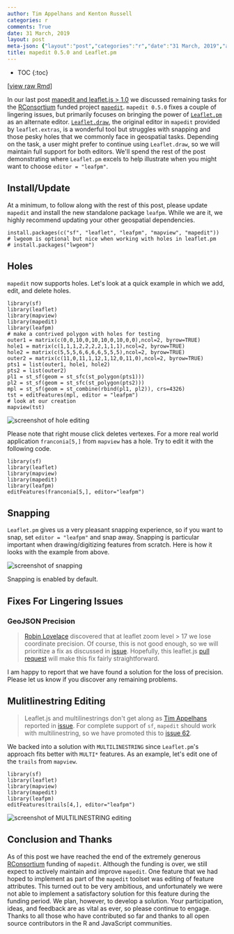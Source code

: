 ```yaml
---
author: Tim Appelhans and Kenton Russell
categories: r
comments: True
date: 31 March, 2019
layout: post
meta-json: {"layout":"post","categories":"r","date":"31 March, 2019","author":"Tim Appelhans and Kenton Russell","comments":true,"title":"mapedit 0.5.0 and Leaflet.pm"}
title: mapedit 0.5.0 and Leaflet.pm
---
```


* TOC 
{:toc}

\[[view raw
Rmd](https://raw.githubusercontent.com//r-spatial/r-spatial.org/gh-pages/_rmd/2019-03-31-mapedit_leafpm.Rmd)\]

In our last post [mapedit and leaflet.js &gt;
1.0](https://www.r-spatial.org/r/2018/07/15/mapedit_newleaflet.html) we
discussed remaining tasks for the
[RConsortium](https://www.r-consortium.org/) funded project
[`mapedit`](https://github.com/r-spatial/mapedit). `mapedit 0.5.0` fixes
a couple of lingering issues, but primarily focuses on bringing the
power of [`Leaflet.pm`](https://github.com/codeofsumit/leaflet.pm) as an
alternate editor.
[`Leaflet.draw`](http://leaflet.github.io/Leaflet.draw/docs/leaflet-draw-latest.html),
the original editor in `mapedit` provided by `leaflet.extras`, is a
wonderful tool but struggles with snapping and those pesky holes that we
commonly face in geospatial tasks. Depending on the task, a user might
prefer to continue using `Leaflet.draw`, so we will maintain full
support for both editors. We'll spend the rest of the post demonstrating
where `Leaflet.pm` excels to help illustrate when you might want to
choose `editor = "leafpm"`.

Install/Update
--------------

At a minimum, to follow along with the rest of this post, please update
`mapedit` and install the new standalone package `leafpm`. While we are
it, we highly recommend updating your other geospatial dependencies.

    install.packages(c("sf", "leaflet", "leafpm", "mapview", "mapedit"))
    # lwgeom is optional but nice when working with holes in leaflet.pm
    # install.packages("lwgeom")

Holes
-----

`mapedit` now supports holes. Let's look at a quick example in which we
add, edit, and delete holes.

    library(sf)
    library(leaflet)
    library(mapview)
    library(mapedit)
    library(leafpm)
    # make a contrived polygon with holes for testing
    outer1 = matrix(c(0,0,10,0,10,10,0,10,0,0),ncol=2, byrow=TRUE)
    hole1 = matrix(c(1,1,1,2,2,2,2,1,1,1),ncol=2, byrow=TRUE)
    hole2 = matrix(c(5,5,5,6,6,6,6,5,5,5),ncol=2, byrow=TRUE)
    outer2 = matrix(c(11,0,11,1,12,1,12,0,11,0),ncol=2, byrow=TRUE)
    pts1 = list(outer1, hole1, hole2)
    pts2 = list(outer2)
    pl1 = st_sf(geom = st_sfc(st_polygon(pts1)))
    pl2 = st_sf(geom = st_sfc(st_polygon(pts2)))
    mpl = st_sf(geom = st_combine(rbind(pl1, pl2)), crs=4326)
    tst = editFeatures(mpl, editor = "leafpm")
    # look at our creation
    mapview(tst)

![screenshot of hole editing](//images/mapedit-leafpm-1.gif)

Please note that right mouse click deletes vertexes. For a more real
world application `franconia[5,]` from `mapview` has a hole. Try to edit
it with the following code.

    library(sf)
    library(leaflet)
    library(mapview)
    library(mapedit)
    library(leafpm)
    editFeatures(franconia[5,], editor="leafpm")

Snapping
--------

`Leaflet.pm` gives us a very pleasant snapping experience, so if you
want to snap, set `editor = "leafpm"` and snap away. Snapping is
particular important when drawing/digitizing features from scratch. Here
is how it looks with the example from above.

![screenshot of snapping](//images/mapedit-leafpm-2.gif)

Snapping is enabled by default.

Fixes For Lingering Issues
--------------------------

### GeoJSON Precision

> [Robin Lovelace](http://www.robinlovelace.net/) discovered that at
> leaflet zoom level &gt; 17 we lose coordinate precision. Of course,
> this is not good enough, so we will prioritize a fix as discussed in
> [issue](https://github.com/r-spatial/mapedit/issues/63). Hopefully,
> this leaflet.js [pull
> request](https://github.com/Leaflet/Leaflet/pull/5444) will make this
> fix fairly straightforward.

I am happy to report that we have found a solution for the loss of
precision. Please let us know if you discover any remaining problems.

Mulitlinestring Editing
-----------------------

> Leaflet.js and multilinestrings don't get along as [Tim
> Appelhans](https://github.com/tim-salabim) reported in
> [issue](https://github.com/r-spatial/mapedit/issues/48#issuecomment-314853140).
> For complete support of `sf`, `mapedit` should work with
> multilinestring, so we have promoted this to [issue
> 62](https://github.com/r-spatial/mapedit/issues/62).

We backed into a solution with `MULTILINESTRING` since `Leaflet.pm`'s
approach fits better with `MULTI*` features. As an example, let's edit
one of the `trails` from `mapview`.

    library(sf)
    library(leaflet)
    library(mapview)
    library(mapedit)
    library(leafpm)
    editFeatures(trails[4,], editor="leafpm")

![screenshot of MULTILINESTRING editing](//images/mapedit-leafpm-3.gif)

Conclusion and Thanks
---------------------

As of this post we have reached the end of the extremely generous
[RConsortium](https://www.r-consortium.org/) funding of `mapedit`.
Although the funding is over, we still expect to actively maintain and
improve `mapedit`. One feature that we had hoped to implement as part of
the `mapedit` toolset was editing of feature attributes. This turned out
to be very ambitious, and unfortunately we were not able to implement a
satisfactory solution for this feature during the funding period. We
plan, however, to develop a solution. Your participation, ideas, and
feedback are as vital as ever, so please continue to engage. Thanks to
all those who have contributed so far and thanks to all open source
contributors in the R and JavaScript communities.
